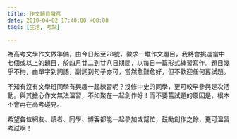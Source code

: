 ```yaml
---
title: 作文題目徵召
date: 2010-04-02 17:40:00 +08:00
tags: [生活, 考試]

---
```


 為高考文學作文做準備，由今日起至28號，徵求一堆作文題目，我將會挑選當中七個或以上的題目，於四月廿二到廿八日期間，以每日一篇形式練習寫作。題目幾乎不拘，由單字到詞語，副詞到句子亦可，當然愈難愈好，但不歡迎任何舊試題。  
  
 不知有沒有文學班同學有興趣一起練習呢？沒修中史的同學，更可較早參與是次活動。與其擔心作文無法溫習，不如聚在一起創作好！而不要舊試題的原因是，根本不會再在高考碰見。  
  
 希望各位網友、讀者、同學、博客都能一起參加或幫忙，鼓勵創作之餘，更可溫習考試啊！  

